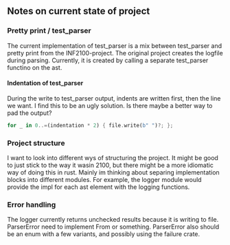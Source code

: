 ## Notes on current state of project

### Pretty print / test_parser
The current implementation of test_parser is a mix between test_parser and pretty print from the INF2100-project. The original project creates the logfile during parsing.  Currently, it is created by calling a separate test_parser functino on the ast.

#### Indentation of test_parser
During the write to test_parser output, indents are written first, then the line we want.
I find this to be an ugly solution. Is there maybe a better way to pad the output?

```rust
for _ in 0..=(indentation * 2) { file.write(b" ")?; };
```

### Project structure
I want to look into different wys of structuring the project. It might be good to just stick to the way it wasin 2100,
but there might be a more idiomatic way of doing this in rust. Mainly im thinking about separing implementation blocks
into different modules. For example, the logger module would provide the impl for each ast element with the logging
functions.

### Error handling
The logger currently returns unchecked results because it is writing to file.
ParserError need to implement From<io error> or something.
ParserError also should be an enum with a few variants, and possibly using the failure crate.

